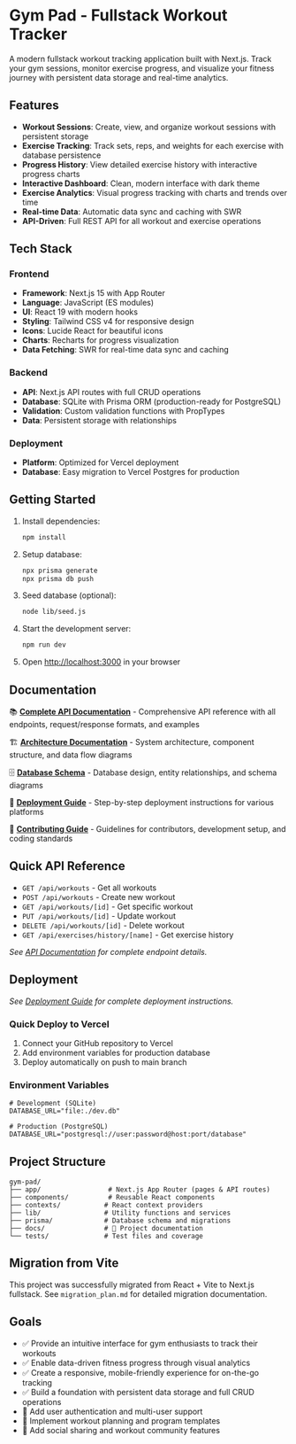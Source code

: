 # Gym Pad - Fullstack Workout Tracker

A modern fullstack workout tracking application built with Next.js. Track your gym sessions, monitor exercise progress, and visualize your fitness journey with persistent data storage and real-time analytics.

## Features

- **Workout Sessions**: Create, view, and organize workout sessions with persistent storage
- **Exercise Tracking**: Track sets, reps, and weights for each exercise with database persistence
- **Progress History**: View detailed exercise history with interactive progress charts
- **Interactive Dashboard**: Clean, modern interface with dark theme
- **Exercise Analytics**: Visual progress tracking with charts and trends over time
- **Real-time Data**: Automatic data sync and caching with SWR
- **API-Driven**: Full REST API for all workout and exercise operations

## Tech Stack

### Frontend

- **Framework**: Next.js 15 with App Router
- **Language**: JavaScript (ES modules)
- **UI**: React 19 with modern hooks
- **Styling**: Tailwind CSS v4 for responsive design
- **Icons**: Lucide React for beautiful icons
- **Charts**: Recharts for progress visualization
- **Data Fetching**: SWR for real-time data sync and caching

### Backend

- **API**: Next.js API routes with full CRUD operations
- **Database**: SQLite with Prisma ORM (production-ready for PostgreSQL)
- **Validation**: Custom validation functions with PropTypes
- **Data**: Persistent storage with relationships

### Deployment

- **Platform**: Optimized for Vercel deployment
- **Database**: Easy migration to Vercel Postgres for production

## Getting Started

1. Install dependencies:

   ```bash
   npm install
   ```

2. Setup database:

   ```bash
   npx prisma generate
   npx prisma db push
   ```

3. Seed database (optional):

   ```bash
   node lib/seed.js
   ```

4. Start the development server:

   ```bash
   npm run dev
   ```

5. Open [http://localhost:3000](http://localhost:3000) in your browser

## Documentation

📚 **[Complete API Documentation](docs/API.md)** - Comprehensive API reference with all endpoints, request/response formats, and examples

🏗️ **[Architecture Documentation](docs/ARCHITECTURE.md)** - System architecture, component structure, and data flow diagrams

🗄️ **[Database Schema](docs/DATABASE.md)** - Database design, entity relationships, and schema diagrams

🚀 **[Deployment Guide](docs/DEPLOYMENT.md)** - Step-by-step deployment instructions for various platforms

🤝 **[Contributing Guide](docs/CONTRIBUTING.md)** - Guidelines for contributors, development setup, and coding standards

## Quick API Reference

- `GET /api/workouts` - Get all workouts
- `POST /api/workouts` - Create new workout
- `GET /api/workouts/[id]` - Get specific workout
- `PUT /api/workouts/[id]` - Update workout
- `DELETE /api/workouts/[id]` - Delete workout
- `GET /api/exercises/history/[name]` - Get exercise history

*See [API Documentation](docs/API.md) for complete endpoint details.*

## Deployment

*See [Deployment Guide](docs/DEPLOYMENT.md) for complete deployment instructions.*

### Quick Deploy to Vercel

1. Connect your GitHub repository to Vercel
2. Add environment variables for production database
3. Deploy automatically on push to main branch

### Environment Variables

```env
# Development (SQLite)
DATABASE_URL="file:./dev.db"

# Production (PostgreSQL)
DATABASE_URL="postgresql://user:password@host:port/database"
```

## Project Structure

```text
gym-pad/
├── app/                 # Next.js App Router (pages & API routes)
├── components/          # Reusable React components
├── contexts/           # React context providers
├── lib/                # Utility functions and services
├── prisma/             # Database schema and migrations
├── docs/               # 📖 Project documentation
└── tests/              # Test files and coverage
```

## Migration from Vite

This project was successfully migrated from React + Vite to Next.js fullstack. See `migration_plan.md` for detailed migration documentation.

## Goals

- ✅ Provide an intuitive interface for gym enthusiasts to track their workouts
- ✅ Enable data-driven fitness progress through visual analytics  
- ✅ Create a responsive, mobile-friendly experience for on-the-go tracking
- ✅ Build a foundation with persistent data storage and full CRUD operations
- 🔄 Add user authentication and multi-user support
- 🔄 Implement workout planning and program templates
- 🔄 Add social sharing and workout community features
